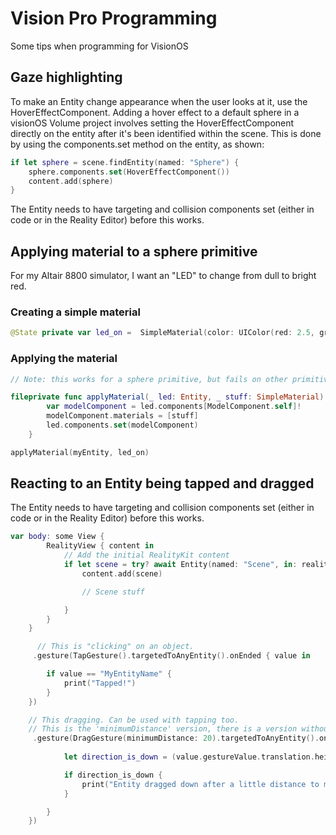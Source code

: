 # Vision Pro Programming
Some tips when programming for VisionOS


## Gaze highlighting

To make an Entity change appearance when the user looks at it, use the HoverEffectComponent. Adding a hover effect to a default sphere in a visionOS Volume project involves setting the HoverEffectComponent directly on the entity after it's been identified within the scene. This is done by using the components.set method on the entity, as shown:

```Swift
if let sphere = scene.findEntity(named: "Sphere") {
    sphere.components.set(HoverEffectComponent())
    content.add(sphere)
}
```

The Entity needs to have targeting and collision components set (either in code or in the Reality Editor) before this works.

## Applying material to a sphere primitive

For my Altair 8800 simulator, I want an "LED" to change from dull to bright red.

### Creating a simple material

```Swift
@State private var led_on =  SimpleMaterial(color: UIColor(red: 2.5, green: 0, blue: 0, alpha: 1), roughness: 0.0, isMetallic: false)
```

### Applying the material

```Swift
// Note: this works for a sphere primitive, but fails on other primitives e.g. capsule

fileprivate func applyMaterial(_ led: Entity, _ stuff: SimpleMaterial) {
        var modelComponent = led.components[ModelComponent.self]!
        modelComponent.materials = [stuff]
        led.components.set(modelComponent)
    }

applyMaterial(myEntity, led_on)
```

## Reacting to an Entity being tapped and dragged

The Entity needs to have targeting and collision components set (either in code or in the Reality Editor) before this works.

```Swift
var body: some View {
        RealityView { content in
            // Add the initial RealityKit content
            if let scene = try? await Entity(named: "Scene", in: realityKitContentBundle) {
                content.add(scene)

                // Scene stuff

            }
        }
    }

      // This is "clicking" on an object.
     .gesture(TapGesture().targetedToAnyEntity().onEnded { value in

        if value == "MyEntityName" {
            print("Tapped!")
        }
    })

    // This dragging. Can be used with tapping too.
    // This is the 'minimumDistance' version, there is a version without this requirement for immediately feedback
     .gesture(DragGesture(minimumDistance: 20).targetedToAnyEntity().onChanged { value in
           
            let direction_is_down = (value.gestureValue.translation.height) > 0

            if direction_is_down {
                print("Entity dragged down after a little distance to make sure that's the intention")
            }

        }
    })


```

                
